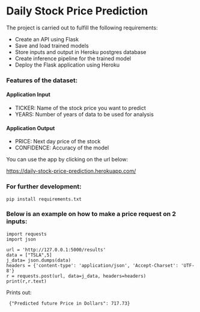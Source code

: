 # Daily Stock Price Prediction
The project is carried out to fulfill the following requirements:

* Create an API using Flask
* Save and load trained models 
* Store inputs and output in Heroku postgres database
* Create inference pipeline for the trained model
* Deploy the Flask application using Heroku

### Features of the dataset:
#### Application Input
* TICKER: Name of the stock price you want to predict
* YEARS: Number of years of data to be used for analysis 

#### Application Output
* PRICE: Next day price of the stock
* CONFIDENCE: Accuracy of the model

You can use the app by clicking on the url below:

https://daily-stock-price-prediction.herokuapp.com/


### For further development:

```
pip install requirements.txt
```

### Below is an example on how to make a price request on 2 inputs:
```
import requests
import json

url = 'http://127.0.0.1:5000/results'
data = ["TSLA",5]
j_data= json.dumps(data)
headers = {'content-type': 'application/json', 'Accept-Charset': 'UTF-8'}
r = requests.post(url, data=j_data, headers=headers)
print(r,r.text)

```
Prints out:
```
 {"Predicted future Price in Dollars": 717.73}
```